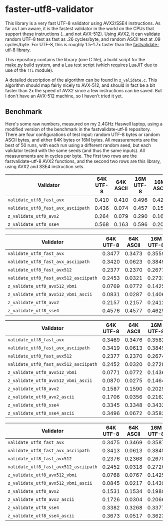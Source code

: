 # faster-utf8-validator
This library is a very fast UTF-8 validator using AVX2/SSE4 instructions. As
far as I am aware, it is the fastest validator in the world on the CPUs that
support these instructions (...and not AVX-512). Using AVX2, it can validate
random UTF-8 text as fast as .26 cycles/byte, and random ASCII text at .09
cycles/byte. For UTF-8, this is roughly 1.5-1.7x faster than the
[fastvalidate-utf-8](https://github.com/lemire/fastvalidate-utf-8) library.

This repository contains the library (one C file), a build script for the
[make.py](https://github.com/zwegner/make.py) build system, and a Lua test
script (which requires LuaJIT due to use of the `ffi` module).

A detailed description of the algorithm can be found in `z_validate.c`.
This algorithm should map fairly nicely to AVX-512, and should in fact be a
bit faster than 2x the speed of AVX2 since a few instructions can be saved.
But I don't have an AVX-512 machine, so I haven't tried it yet.

Benchmark
----
Here's some raw numbers, measured on my 2.4GHz Haswell laptop, using a modified
version of the benchmark in the fastvalidate-utf-8 repository. There are four
configurations of test input: random UTF-8 bytes or random ASCII bytes, and
either 64K bytes or 16M bytes. All measurements are the best of 50 runs, with
each run using a different random seed, but each validator tested with the
same seeds (and thus the same inputs). All measurements are in cycles per byte.
The first two rows are the fastvalidate-utf-8 AVX2 functions, and the second two
rows are this library, using AVX2 and SSE4 instruction sets.

| Validator                          | 64K UTF-8 | 64K ASCII | 16M UTF-8 | 16M ASCII |
| ---------------------------------- | --------- | --------- | --------- | --------- |
| `validate_utf8_fast_avx`           |     0.410 |     0.410 |     0.496 |     0.429 |
| `validate_utf8_fast_avx_asciipath` |     0.436 |     0.074 |     0.457 |     0.156 |
| `z_validate_utf8_avx2`             |     0.264 |     0.079 |     0.290 |     0.160 |
| `z_validate_utf8_sse4`             |     0.568 |     0.163 |     0.596 |     0.202 |


| Validator                             | 64K UTF-8 | 64K ASCII | 16M UTF-8 | 16M ASCII |
| ------------------------------------- | --------- | --------- | --------- | --------- |
| `validate_utf8_fast_avx`              | 0.3477    | 0.3473    | 0.3559    | 0.3586    |
| `validate_utf8_fast_avx_asciipath`    | 0.3420    | 0.0623    | 0.3849    | 0.1403    |
| `validate_utf8_fast_avx512`           | 0.2377    | 0.2370    | 0.2677    | 0.2675    |
| `validate_utf8_fast_avx512_asciipath` | 0.2453    | 0.0321    | 0.2731    | 0.1177    |
| `z_validate_utf8_avx512_vbmi`         | 0.0769    | 0.0772    | 0.1425    | 0.1430    |
| `z_validate_utf8_avx512_vbmi_ascii`   | 0.0831    | 0.0287    | 0.1406    | 0.1166    |
| `z_validate_utf8_avx2`                | 0.2157    | 0.2157    | 0.2412    | 0.2412    |
| `z_validate_utf8_sse4`                | 0.4576    | 0.4577    | 0.4625    | 0.4629    |


| Validator                             | 64K UTF-8 | 64K ASCII | 16M UTF-8 | 16M ASCII |
| ------------------------------------- | --------- | --------- | --------- | --------- |
| `validate_utf8_fast_avx`              |    0.3469 |    0.3476 |    0.3582 |    0.3672 |
| `validate_utf8_fast_avx_asciipath`    |    0.3419 |    0.0613 |    0.3849 |    0.1397 |
| `validate_utf8_fast_avx512`           |    0.2377 |    0.2370 |    0.2674 |    0.2659 |
| `validate_utf8_fast_avx512_asciipath` |    0.2452 |    0.0320 |    0.2728 |    0.1176 |
| `z_validate_utf8_avx512_vbmi`         |    0.0771 |    0.0772 |    0.1436 |    0.1405 |
| `z_validate_utf8_avx512_vbmi_ascii`   |    0.0870 |    0.0275 |    0.1464 |    0.1164 |
| `z_validate_utf8_avx2`                |    0.1587 |    0.1590 |    0.2025 |    0.2023 |
| `z_validate_utf8_avx2_ascii`          |    0.1706 |    0.0356 |    0.2162 |    0.1208 |
| `z_validate_utf8_sse4`                |    0.3345 |    0.3348 |    0.3432 |    0.3434 |
| `z_validate_utf8_sse4_ascii`          |    0.3496 |    0.0672 |    0.3582 |    0.1554 |


| Validator                             | 64K UTF-8 | 64K ASCII | 16M UTF-8 | 16M ASCII |
| ------------------------------------- | --------- | --------- | --------- | --------- |
| `validate_utf8_fast_avx`              |    0.3475 |    0.3469 |    0.3587 |    0.3584 |
| `validate_utf8_fast_avx_asciipath`    |    0.3413 |    0.0613 |    0.3845 |    0.1400 |
| `validate_utf8_fast_avx512`           |    0.2376 |    0.2368 |    0.2678 |    0.2728 |
| `validate_utf8_fast_avx512_asciipath` |    0.2452 |    0.0318 |    0.2726 |    0.1184 |
| `z_validate_utf8_avx512_vbmi`         |    0.0768 |    0.0767 |    0.1425 |    0.1418 |
| `z_validate_utf8_avx512_vbmi_ascii`   |    0.0845 |    0.0217 |    0.1439 |    0.1050 |
| `z_validate_utf8_avx2`                |    0.1531 |    0.1534 |    0.1980 |    0.1978 |
| `z_validate_utf8_avx2_ascii`          |    0.1726 |    0.0304 |    0.2066 |    0.1158 |
| `z_validate_utf8_sse4`                |    0.3382 |    0.3268 |    0.3377 |    0.3369 |
| `z_validate_utf8_sse4_ascii`          |    0.3673 |    0.0517 |    0.3623 |    0.1229 |


